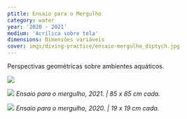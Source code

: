 ```yaml
---
ptitle: Ensaio para o Mergulho
category: water
year: '2020 - 2021'
medium: 'Acrílica sobre tela'
dimensions: Dimensões variáveis
cover: imgs/diving-practice/ensaio-mergulho_diptych.jpg
---
```

Perspectivas geométricas sobre ambientes aquáticos.

![]({{site.baseurl}}/imgs/diving-practice/ensaio-mergulho_85x85-00.jpg)

![]({{site.baseurl}}/imgs/diving-practice/ensaio-mergulho_85x85-01.jpg)
_Ensaio para o mergulho, 2021. | 85 x 85 cm cada._

![]({{site.baseurl}}/imgs/diving-practice/ensaio-mergulho_19x19.jpg)
_Ensaio para o mergulho, 2020. | 19 x 19 cm cada._
